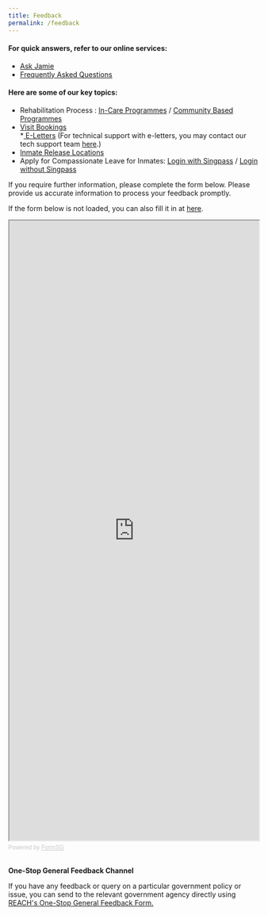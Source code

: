 ```yaml
---
title: Feedback
permalink: /feedback
---
```

<h4>For quick answers, refer to our online services:</h4>
<ul>
    <li><a data-sf-ec-immutable="" href="https://va.ecitizen.gov.sg/CFP/VA/SPS/mobile.html#/home/index"><span style="text-decoration:underline;">Ask Jamie</span></a></li>
    <li><a data-sf-ec-immutable="" href="https://va.ecitizen.gov.sg/cfp/customerpages/sps/explorefaq.aspx"><span style="text-decoration:underline;">Frequently Asked Questions</span></a></li>
</ul>

#### Here are some of our key topics:

* Rehabilitation Process : [In-Care Programmes](https://www.sps.gov.sg/volunteer/rehabilitation-process) / [Community Based Programmes](https://www.sps.gov.sg/volunteer/conditional-remission-system-and-mandatory-aftercare-scheme)
* [Visit Bookings](https://www.ipris.sps.gov.sg/sps-vms3-web/#/home/index)<br>
*[ E-Letters](https://eservice.sps.gov.sg/eletters/#/landing) (For technical support with e-letters, you may contact our tech support team [here](https://form.gov.sg/#!/5f0ff5e79e6a4a0011f1eaa2).)
* [Inmate Release Locations](https://www.sps.gov.sg/connect-us/other-matters/inmates-release-locations)
* Apply for Compassionate Leave for Inmates: [Login with Singpass](https://form.gov.sg/#%21/5fc06709bd168e00112d7f10)  /  [Login without Singpass](https://form.gov.sg/#%21/5e016875df378700118eae8c)



If you require further information, please complete the form below. Please provide us accurate information to process your feedback promptly. 
	
If the form below is not loaded, you can also fill it in at [here](https://form.gov.sg/61236db68bc7d1001241fd03).

<!-- Change the width and height values to suit you best -->
<iframe id="iframe" src="https://form.gov.sg/61236db68bc7d1001241fd03" style="width:100%;height:1250px"></iframe>

<div style="font-family:Sans-Serif;font-size:12px;color:#999;opacity:0.5;padding-top:5px">Powered by <a href="https://form.gov.sg" style="color: #999">FormSG</a></div> 
<br>

**One-Stop General Feedback Channel**
	
If you have any feedback or query on a particular government policy or issue, you can send to the relevant government agency directly using [REACH's One-Stop General Feedback Form.](https://www.reach.gov.sg/about-us/contact-us/feedback-form)